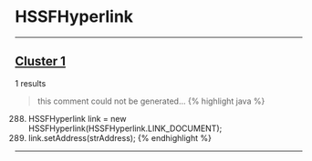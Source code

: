 # HSSFHyperlink

***

## [Cluster 1](./1)
1 results
> this comment could not be generated...
{% highlight java %}
288. HSSFHyperlink link = new HSSFHyperlink(HSSFHyperlink.LINK_DOCUMENT);
289. link.setAddress(strAddress);
{% endhighlight %}

***

